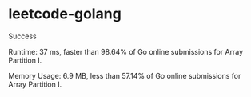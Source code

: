 # leetcode-golang

Success

Runtime: 37 ms, faster than 98.64% of Go online submissions for Array Partition I.

Memory Usage: 6.9 MB, less than 57.14% of Go online submissions for Array Partition I.
